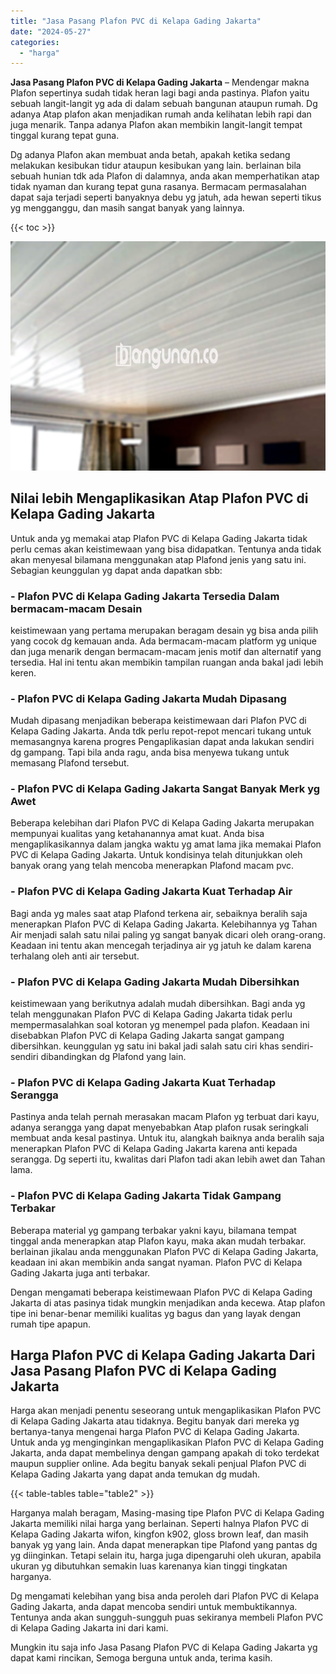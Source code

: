 ```yaml
---
title: "Jasa Pasang Plafon PVC di Kelapa Gading Jakarta"
date: "2024-05-27"
categories: 
  - "harga"
---
```


**Jasa Pasang Plafon PVC di Kelapa Gading Jakarta** – Mendengar makna Plafon sepertinya sudah tidak heran lagi bagi anda pastinya. Plafon yaitu sebuah langit-langit yg ada di dalam sebuah bangunan ataupun rumah. Dg adanya Atap plafon akan menjadikan rumah anda kelihatan lebih rapi dan juga menarik. Tanpa adanya Plafon akan membikin langit-langit tempat tinggal kurang tepat guna.

Dg adanya Plafon akan membuat anda betah, apakah ketika sedang melakukan kesibukan tidur ataupun kesibukan yang lain. berlainan bila sebuah hunian tdk ada Plafon di dalamnya, anda akan memperhatikan atap tidak nyaman dan kurang tepat guna rasanya. Bermacam permasalahan dapat saja terjadi seperti banyaknya debu yg jatuh, ada hewan seperti tikus yg mengganggu, dan masih sangat banyak yang lainnya.

{{< toc >}}

![Jasa Pasang Plafon PVC di Kelapa Gading Jakarta](/images/flafond-pvc-murah08.png)

## Nilai lebih Mengaplikasikan Atap Plafon PVC di Kelapa Gading Jakarta

Untuk anda yg memakai atap Plafon PVC di Kelapa Gading Jakarta tidak perlu cemas akan keistimewaan yang bisa didapatkan. Tentunya anda tidak akan menyesal bilamana menggunakan atap Plafond jenis yang satu ini. Sebagian keunggulan yg dapat anda dapatkan sbb:

### \- Plafon PVC di Kelapa Gading Jakarta Tersedia Dalam bermacam-macam Desain

keistimewaan yang pertama merupakan beragam desain yg bisa anda pilih yang cocok dg kemauan anda. Ada bermacam-macam platform yg unique dan juga menarik dengan bermacam-macam jenis motif dan alternatif yang tersedia. Hal ini tentu akan membikin tampilan ruangan anda bakal jadi lebih keren.

### \- Plafon PVC di Kelapa Gading Jakarta Mudah Dipasang

Mudah dipasang menjadikan beberapa keistimewaan dari Plafon PVC di Kelapa Gading Jakarta. Anda tdk perlu repot-repot mencari tukang untuk memasangnya karena progres Pengaplikasian dapat anda lakukan sendiri dg gampang. Tapi bila anda ragu, anda bisa menyewa tukang untuk memasang Plafond tersebut.

### \- Plafon PVC di Kelapa Gading Jakarta Sangat Banyak Merk yg Awet

Beberapa kelebihan dari Plafon PVC di Kelapa Gading Jakarta merupakan mempunyai kualitas yang ketahanannya amat kuat. Anda bisa mengaplikasikannya dalam jangka waktu yg amat lama jika memakai Plafon PVC di Kelapa Gading Jakarta. Untuk kondisinya telah ditunjukkan oleh banyak orang yang telah mencoba menerapkan Plafond macam pvc.

### \- Plafon PVC di Kelapa Gading Jakarta Kuat Terhadap Air

Bagi anda yg males saat atap Plafond terkena air, sebaiknya beralih saja menerapkan Plafon PVC di Kelapa Gading Jakarta. Kelebihannya yg Tahan Air menjadi salah satu nilai paling yg sangat banyak dicari oleh orang-orang. Keadaan ini tentu akan mencegah terjadinya air yg jatuh ke dalam karena terhalang oleh anti air tersebut.

### \- Plafon PVC di Kelapa Gading Jakarta Mudah Dibersihkan

keistimewaan yang berikutnya adalah mudah dibersihkan. Bagi anda yg telah menggunakan Plafon PVC di Kelapa Gading Jakarta tidak perlu mempermasalahkan soal kotoran yg menempel pada plafon. Keadaan ini disebabkan Plafon PVC di Kelapa Gading Jakarta sangat gampang dibersihkan. keunggulan yg satu ini bakal jadi salah satu ciri khas sendiri-sendiri dibandingkan dg Plafond yang lain.

### \- Plafon PVC di Kelapa Gading Jakarta Kuat Terhadap Serangga

Pastinya anda telah pernah merasakan macam Plafon yg terbuat dari kayu, adanya serangga yang dapat menyebabkan Atap plafon rusak seringkali membuat anda kesal pastinya. Untuk itu, alangkah baiknya anda beralih saja menerapkan Plafon PVC di Kelapa Gading Jakarta karena anti kepada serangga. Dg seperti itu, kwalitas dari Plafon tadi akan lebih awet dan Tahan lama.

### \- Plafon PVC di Kelapa Gading Jakarta Tidak Gampang Terbakar

Beberapa material yg gampang terbakar yakni kayu, bilamana tempat tinggal anda menerapkan atap Plafon kayu, maka akan mudah terbakar. berlainan jikalau anda menggunakan Plafon PVC di Kelapa Gading Jakarta, keadaan ini akan membikin anda sangat nyaman. Plafon PVC di Kelapa Gading Jakarta juga anti terbakar.

Dengan mengamati beberapa keistimewaan Plafon PVC di Kelapa Gading Jakarta di atas pasinya tidak mungkin menjadikan anda kecewa. Atap plafon tipe ini benar-benar memiliki kualitas yg bagus dan yang layak dengan rumah tipe apapun.

## Harga Plafon PVC di Kelapa Gading Jakarta Dari Jasa Pasang Plafon PVC di Kelapa Gading Jakarta

Harga akan menjadi penentu seseorang untuk mengaplikasikan Plafon PVC di Kelapa Gading Jakarta atau tidaknya. Begitu banyak dari mereka yg bertanya-tanya mengenai harga Plafon PVC di Kelapa Gading Jakarta. Untuk anda yg menginginkan mengaplikasikan Plafon PVC di Kelapa Gading Jakarta, anda dapat membelinya dengan gampang apakah di toko terdekat maupun supplier online. Ada begitu banyak sekali penjual Plafon PVC di Kelapa Gading Jakarta yang dapat anda temukan dg mudah.

{{< table-tables table="table2" >}}

Harganya malah beragam, Masing-masing tipe Plafon PVC di Kelapa Gading Jakarta memiliki nilai harga yang berlainan. Seperti halnya Plafon PVC di Kelapa Gading Jakarta wifon, kingfon k902, gloss brown leaf, dan masih banyak yg yang lain. Anda dapat menerapkan tipe Plafond yang pantas dg yg diinginkan. Tetapi selain itu, harga juga dipengaruhi oleh ukuran, apabila ukuran yg dibutuhkan semakin luas karenanya kian tinggi tingkatan harganya.

Dg mengamati kelebihan yang bisa anda peroleh dari Plafon PVC di Kelapa Gading Jakarta, anda dapat mencoba sendiri untuk membuktikannya. Tentunya anda akan sungguh-sungguh puas sekiranya membeli Plafon PVC di Kelapa Gading Jakarta ini dari kami.

Mungkin itu saja info Jasa Pasang Plafon PVC di Kelapa Gading Jakarta yg dapat kami rincikan, Semoga berguna untuk anda, terima kasih.
